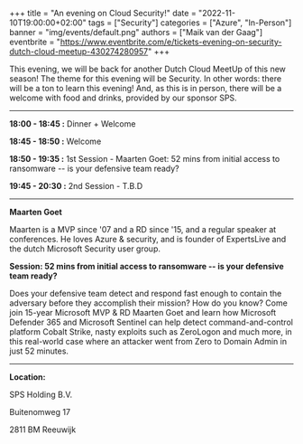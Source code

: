 +++
title = "An evening on Cloud Security!"
date = "2022-11-10T19:00:00+02:00"
tags = ["Security"]
categories = ["Azure", "In-Person"]
banner = "img/events/default.png"
authors = ["Maik van der Gaag"]
eventbrite = "https://www.eventbrite.com/e/tickets-evening-on-security-dutch-cloud-meetup-430274280957"
+++

This evening, we will be back for another Dutch Cloud MeetUp of this new season! The theme for this evening will be Security. In other words: there will be a ton to learn this evening! And, as this is in person, there will be a welcome with food and drinks, provided by our sponsor SPS.

---

**18:00 - 18:45 :** Dinner + Welcome

**18:45 - 18:50 :** Welcome

**18:50 - 19:35 :** 1st Session - Maarten Goet: 52 mins from initial access to ransomware -- is your defensive team ready?

**19:45 - 20:30 :** 2nd Session - T.B.D

---

**Maarten Goet**

Maarten is a MVP since '07 and a RD since '15, and a regular speaker at conferences. He loves Azure & security, and is founder of ExpertsLive and the dutch Microsoft Security user group.

**Session: 52 mins from initial access to ransomware -- is your defensive team ready?**

Does your defensive team detect and respond fast enough to contain the adversary before they accomplish their mission? How do you know? Come join 15-year Microsoft MVP & RD Maarten Goet and learn how Microsoft Defender 365 and Microsoft Sentinel can help detect command-and-control platform Cobalt Strike, nasty exploits such as ZeroLogon and much more, in this real-world case where an attacker went from Zero to Domain Admin in just 52 minutes. 

---

**Location:**

SPS Holding B.V.

Buitenomweg 17

2811 BM Reeuwijk
